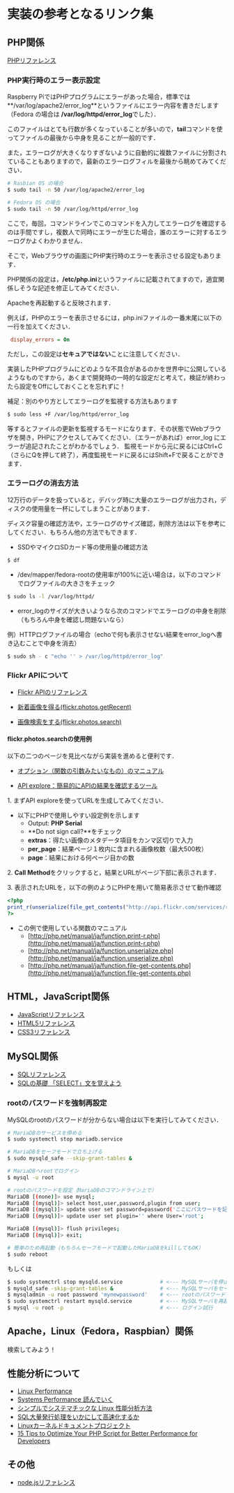 # 実装の参考となるリンク集

## PHP関係

[PHPリファレンス](http://php.net/manual/ja/index.php)

### PHP実行時のエラー表示設定

Raspberry PiではPHPプログラムにエラーがあった場合，標準では**/var/log/apache2/error\_log**というファイルにエラー内容を書きだします（Fedora の場合は **/var/log/httpd/error\_log**でした）．

このファイルはとても行数が多くなっていることが多いので，**tail**コマンドを使ってファイルの最後から中身を見ることが一般的です．

また，エラーログが大きくなりすぎないように自動的に複数ファイルに分割されていることもありますので，最新のエラーログフィルを最後から眺めてみてください．

```sh
# Rasbian OS の場合
$ sudo tail -n 50 /var/log/apache2/error_log
```

```sh
# Fedora OS の場合
$ sudo tail -n 50 /var/log/httpd/error_log
```

ここで，毎回，コマンドラインでこのコマンドを入力してエラーログを確認するのは手間ですし，複数人で同時にエラーが生じた場合，誰のエラーに対するエラーログかよくわかりません．

そこで，Webブラウザの画面にPHP実行時のエラーを表示させる設定もあります．

PHP関係の設定は，**/etc/php.ini**というファイルに記載されてますので，適宜関係しそうな記述を修正してみてください．

Apacheを再起動すると反映されます．

例えば，PHPのエラーを表示させるには，php.iniファイルの一番末尾に以下の一行を加えてください．

```ini
 display_errors = On
```

ただし，この設定は**セキュアではない**ことに注意してください．

実装したPHPプログラムにどのような不具合があるのかを世界中に公開しているようなものですから，あくまで開発時の一時的な設定だと考えて，検証が終わったら設定をOffにしておくことを忘れずに！

補足：別のやり方としてエラーログを監視する方法もあります

```sh
$ sudo less +F /var/log/httpd/error_log
```

等するとファイルの更新を監視するモードになります．その状態でWebブラウザを開き，PHPにアクセスしてみてください．（エラーがあれば）error\_log にエラーが追記されたことがわかるでしょう． 監視モードから元に戻るにはCtrl+C（さらにQを押して終了），再度監視モードに戻るにはShift+Fで戻ることができます．

### エラーログの消去方法

12万行のデータを扱っていると，デバッグ時に大量のエラーログが出力され，ディスクの使用量を一杯にしてしまうことがあります．

ディスク容量の確認方法や，エラーログのサイズ確認，削除方法は以下を参考にしてください．もちろん他の方法でもできます．

-   SSDやマイクロSDカード等の使用量の確認方法

```sh
$ df
```

-   /dev/mapper/fedora-rootの使用率が100%に近い場合は，以下のコマンドでログファイルの大きさをチェック

```sh
$ sudo ls -l /var/log/httpd/
```

-   error\_logのサイズが大きいようなら次のコマンドでエラーログの中身を削除（もちろん中身を確認し問題ないなら）

例）HTTPログファイルの場合（echoで何も表示させない結果をerror\_logへ書き込むことで中身を消去）

```sh
$ sudo sh - c "echo '' > /var/log/httpd/error_log"
```

### Flickr APIについて

-   [Flickr APIのリファレンス](http://www.flickr.com/services/api/)

-   [新着画像を得る(flickr.photos.getRecent)](http://www.flickr.com/services/api/flickr.photos.getRecent.html)

-   [画像検索をする(flickr.photos.search)](http://www.flickr.com/services/api/flickr.photos.search.html)

#### flickr.photos.searchの使用例

以下の二つのページを見比べながら実装を進めると便利です．

-   [オプション（関数の引数みたいなもの）のマニュアル](http://www.flickr.com/services/api/flickr.photos.search.html)

-   [API explore：簡易的にAPIの結果を確認するツール](http://www.flickr.com/services/api/explore/flickr.photos.search)

1\. まずAPI exploreを使ってURLを生成してみてください．

-   以下にPHPで使用しやすい設定例を示します
    -   Output: **PHP Serial**
    -   **Do not sign call?**をチェック
    -   **extras**：得たい画像のメタデータ項目をカンマ区切りで入力
    -   **per\_page**：結果ページ１枚内に含まれる画像枚数（最大500枚）
    -   **page**：結果における何ページ目かの数

2\. **Call Method**をクリックすると，結果とURLがページ下部に表示されます．

3\. 表示されたURLを，以下の例のようにPHPを用いて簡易表示させて動作確認

```php
<?php
print_r(unserialize(file_get_contents("http://api.flickr.com/services/rest/?method=flickr.photos.search&api_key=70fb3845ef7d1964fe89aeb7fc80258a&bbox=+-180%2C+-90%2C+180%2C+90&per_page=500&page=1&format=php_serial")));
?>
```

-   この例で使用している関数のマニュアル
    -   [http://php.net/manual/ja/function.print-r.php](http://php.net/manual/ja/function.print-r.php)
    -   [http://php.net/manual/ja/function.unserialize.php](http://php.net/manual/ja/function.unserialize.php)
    -   [http://php.net/manual/ja/function.file-get-contents.php](http://php.net/manual/ja/function.file-get-contents.php)

## HTML，JavaScript関係

-   [JavaScriptリファレンス](http://www.w3schools.com/jsref/)
-   [HTML5リファレンス](http://www.htmq.com/html5/)
-   [CSS3リファレンス](http://memopad.bitter.jp/w3c/css3/css3_reference.html)

## MySQL関係

-   [SQLリファレンス](https://dev.mysql.com/doc/refman/5.6/ja/sql-syntax-data-manipulation.html)
-   [SQLの基礎 「SELECT」文を覚えよう](http://www.atmarkit.co.jp/ait/articles/0006/21/news001.html)

### rootのパスワードを強制再設定

MySQLのrootのパスワードが分からない場合は以下を実行してみてください．

```sh
# MariaDBのサービスを停める
$ sudo systemctl stop mariadb.service

# MariaDBをセーフモードで立ち上げる
$ sudo mysqld_safe --skip-grant-tables &

# MariaDBへrootでログイン
$ mysql -u root

# rootのパスワードを設定（MariaDBのコマンドライン上で）
MariaDB [(none)]> use mysql;
MariaDB [(mysql)]> select host,user,password,plugin from user;                         # 念のため確認
MariaDB [(mysql)]> update user set password=password('ここにパスワードを記述') where User='root';
MariaDB [(mysql)]> update user set plugin='' where User='root';                        # unix_socketを無効に

MariaDB [(mysql)]> flush privileges;
MariaDB [(mysql)]> exit;

# 簡単のため再起動（もちろんセーフモードで起動したMariaDBをkillしてもOK）
$ sudo reboot
```

もしくは

```sh
$ sudo systemctrl stop mysqld.service            # <--- MySQLサーバを停止
$ mysqld_safe -skip-grant-tables &               # <--- MySQLサーバをセーフモードでかつ権限無視モードで起動
$ mysqladmin -u root password 'mynewpassword'    # <--- rootのパスワードを「mynewpassword（例）」に強制変更
$ sudo systemctrl restart mysqld.service         # <--- MySQLサーバを再起動
$ mysql -u root -p                               # <--- ログイン試行
```

## Apache，Linux（Fedora，Raspbian）関係

検索してみよう！

## 性能分析について

-   [Linux Performance](http://www.brendangregg.com/linuxperf.html)
-   [Systems Performance 読んでいく](http://tombo2.hatenablog.com/archive/category/SystemsPerformance)
-   [シンプルでシステマチックな Linux 性能分析方法](https://www.slideshare.net/yoheiazekatsu/linux-72826405)
-   [SQL大量発行処理をいかにして高速化するか](https://www.slideshare.net/ShogoWakayama/sql-79530929?next_slideshow=1)
-   [Linuxカーネルドキュメントプロジェクト](https://ja.osdn.net/projects/linux-kernel-docs/wiki/FrontPage)
-   [15 Tips to Optimize Your PHP Script for Better Performance for Developers](http://www.thegeekstuff.com/2014/04/optimize-php-code)

## その他

-   [node.jsリファレンス](https://nodejs.org/docs/latest-v10.x/api/)